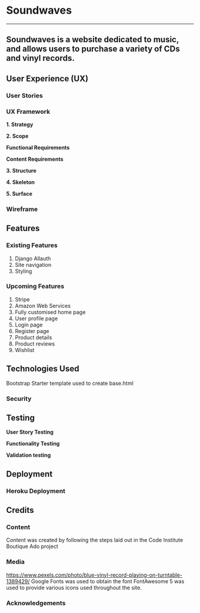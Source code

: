 # Soundwaves

---
Soundwaves is a website dedicated to music, and allows users to purchase a variety of CDs and vinyl records.
---

## User Experience (UX)

### User Stories

### UX Framework

**1. Strategy**

**2. Scope**

**Functional Requirements**

**Content Requirements**

**3. Structure**

**4. Skeleton**

**5. Surface**

### Wireframe

## Features

### Existing Features

1. Django Allauth
2. Site navigation
3. Styling

### Upcoming Features

1. Stripe
2. Amazon Web Services
3. Fully customised home page
4. User profile page
5. Login page
6. Register page
7. Product details
8. Product reviews
9. Wishlist

## Technologies Used

Bootstrap Starter template used to create base.html

### Security

## Testing

**User Story Testing**

**Functionality Testing**

**Validation testing**

## Deployment

### Heroku Deployment

## Credits

### Content

Content was created by following the steps laid out in the Code Institute Boutique Ado project

### Media

https://www.pexels.com/photo/blue-vinyl-record-playing-on-turntable-1389429/
Google Fonts was used to obtain the font
FontAwesome 5 was used to provide various icons used throughout the site.

### Acknowledgements
